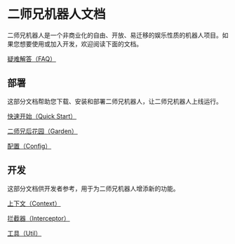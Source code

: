 # 二师兄机器人文档

二师兄机器人是一个非商业化的自由、开放、易迁移的娱乐性质的机器人项目。如果您想要使用或加入开发，欢迎阅读下面的文档。

[疑难解答（FAQ）](faq.md)

## 部署

这部分文档帮助您下载、安装和部署二师兄机器人，让二师兄机器人上线运行。

[快速开始（Quick Start）](quick-start.md)

[二师兄后花园（Garden）](garden.md)

[配置（Config）](config.md)

## 开发

这部分文档供开发者参考，用于为二师兄机器人增添新的功能。

[上下文（Context）](context.md)

[拦截器（Interceptor）](interceptor.md)

[工具（Util）](util.md)
